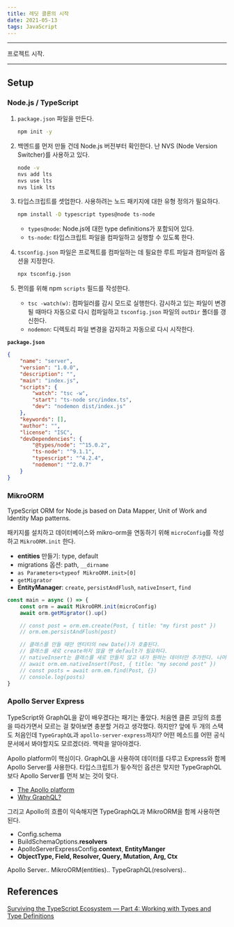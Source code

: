 ```yaml
---
title: 레딧 클론의 시작
date: 2021-05-13
tags: JavaScript
---
```


---

프로젝트 시작.

---

## Setup

### Node.js / TypeScript

1. `package.json` 파일을 만든다.

   ```bash
   npm init -y
   ```

2. 백엔드를 먼저 만들 건데 Node.js 버전부터 확인한다. 난 NVS (Node Version Switcher)를 사용하고 있다.

   ```bash
   node -v
   nvs add lts
   nvs use lts
   nvs link lts
   ```

3. 타입스크립트를 셋업한다. 사용하려는 노드 패키지에 대한 유형 정의가 필요하다.

   ```bash
   npm install -D typescript types@node ts-node
   ```

   - `types@node`: Node.js에 대한 type definitions가 포함되어 있다.
   - `ts-node`: 타입스크립트 파일을 컴파일하고 실행할 수 있도록 한다.

4. `tsconfig.json` 파일은 프로젝트를 컴파일하는 데 필요한 루트 파일과 컴파일러 옵션을 지정한다.

   ```bash
   npx tsconfig.json
   ```

5. 편의를 위해 npm `scripts` 필드를 작성한다.
   - `tsc -watch(w)`: 컴파일러를 감시 모드로 실행한다. 감시하고 있는 파일이 변경될 때마다 자동으로 다시 컴파일하고 `tsconfig.json` 파일의 `outDir` 폴더를 갱신한다.
   - `nodemon`: 디렉토리 파일 변경을 감지하고 자동으로 다시 시작한다.

**`package.json`**

```json
{
	"name": "server",
	"version": "1.0.0",
	"description": "",
	"main": "index.js",
	"scripts": {
		"watch": "tsc -w",
		"start": "ts-node src/index.ts",
		"dev": "nodemon dist/index.js"
	},
	"keywords": [],
	"author": "",
	"license": "ISC",
	"devDependencies": {
		"@types/node": "^15.0.2",
		"ts-node": "^9.1.1",
		"typescript": "^4.2.4",
		"nodemon": "^2.0.7"
	}
}
```

### MikroORM

TypeScript ORM for Node.js based on Data Mapper, Unit of Work and Identity Map patterns.

패키지를 설치하고 데이터베이스와 mikro-orm을 연동하기 위해 `microConfig`를 작성하고 `MikroORM.init` 한다.

- **entities** 만들기: type, default
- migrations 옵션: path, `__dirname`
- `as Parameters<typeof MikroORM.init>[0]`
- `getMigrator`
- **EntityManager**: `create`, `persistAndFlush`, `nativeInsert`, `find`

```javascript
const main = async () => {
	const orm = await MikroORM.init(microConfig)
	await orm.getMigrator().up()

	// const post = orm.em.create(Post, { title: "my first post" })
	// orm.em.persistAndFlush(post)

	// 클래스를 만들 때만 엔티티의 new Date()가 호출된다.
	// 클래스를 새로 create하지 않을 땐 default가 필요하다.
	// nativeInsert는 클래스를 새로 만들지 않고 내가 원하는 데이터만 추가한다. 나머지는 dafeault를 따른다.
	// await orm.em.nativeInsert(Post, { title: "my second post" })
	// const posts = await orm.em.find(Post, {})
	// console.log(posts)
}
```

### Apollo Server Express

TypeScript와 GraphQL을 같이 배우겠다는 패기는 좋았다. 처음엔 클론 코딩의 흐름을 따라가면서 모르는 걸 찾아보면 충분할 거라고 생각했다. 하지만? 앞에 두 개의 스택도 처음인데 `TypeGraphQL`과 `apollo-server-express`까지!? 어떤 메소드를 어떤 공식 문서에서 봐야할지도 모르겠더라. 맥락을 알아야겠다.

Apollo platform이 핵심이다. GraphQL을 사용하여 데이터를 다루고 Express와 함께 Apollo Server를 사용한다. 타입스크립트가 필수적인 옵션은 맞지만 TypeGraphQL보다 Apollo Server를 먼저 보는 것이 맞다.

- [The Apollo platform](https://www.apollographql.com/docs/intro/platform/)
- [Why GraphQL?](https://www.apollographql.com/docs/intro/benefits/)

그리고 Apollo의 흐름이 익숙해지면 TypeGraphQL과 MikroORM을 함께 사용하면 된다.

- Config.schema
- BuildSchemaOptions.**resolvers**
- ApolloServerExpressConfig.**context**, **EntityManger**
- **ObjectType, Field, Resolver, Query, Mutation, Arg, Ctx**

Apollo Server.. MikroORM(entities).. TypeGraphQL(resolvers)..

## References

[Surviving the TypeScript Ecosystem — Part 4: Working with Types and Type Definitions](https://medium.com/@KevinBGreene/surviving-the-typescript-ecosystem-working-with-types-and-type-definitions-3539baf26627)
